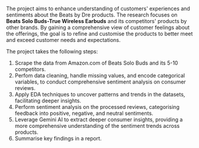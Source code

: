 The project aims to enhance understanding of customers' experiences and sentiments about the Beats by Dre products. The research focuses on **Beats Solo Buds-True Wireless Earbuds** and its competitors' products by other brands. By gaining a comprehensive view of customer feelings about the offerings, the goal is to refine and customise the products to better meet and exceed customer needs and expectations.

The project takes the following steps:
1. Scrape the data from Amazon.com of Beats Solo Buds and its 5-10 competitors.
2. Perfom data cleaning, handle missing values, and encode categorical
 variables, to conduct comprehensive sentiment analysis on consumer reviews.
3. Apply EDA techniques to uncover patterns and trends in the datasets, facilitating deeper insights.
4. Perform sentiment analysis on the processed reviews, categorising feedback into positive, negative, and neutral sentiments.
5. Leverage Gemini AI to extract deeper consumer insights, providing a more comprehensive understanding of the sentiment trends across products.
6. Summarise key findings in a report.

